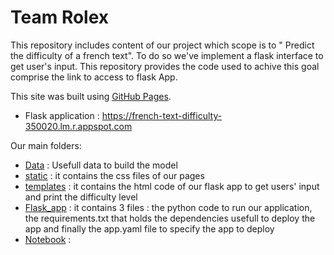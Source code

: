 # Team Rolex

This repository includes content of our project which scope is to  " Predict the difficulty of a french text".
To do so we've implement a flask interface to get user's input. This repository  provides the code used to achive this goal comprise the link to access to flask App.

This site was built using [GitHub Pages](https://pages.github.com/).
- Flask application : https://french-text-difficulty-350020.lm.r.appspot.com

Our main folders:

* [Data](https://github.com/Rolex-Github/Team_Rolex_BigScale/tree/main/Data) :  Usefull data to build the model
* [static](https://github.com/Rolex-Github/Team_Rolex_BigScale/tree/main/static)  : it contains the css files of our pages
* [templates](https://github.com/Rolex-Github/Team_Rolex_BigScale/tree/main/templates) : it contains the html code of our flask app  to get users' input and print the difficulty level 
* [Flask_app](https://github.com/Rolex-Github/Team_Rolex_BigScale/tree/main/Flask_app)  : it contains 3 files : the python code to run our application, the requirements.txt that holds the dependencies usefull to deploy the app and finally the app.yaml file to specify the app to deploy
* [Notebook](https://github.com/Rolex-Github/Team_Rolex_BigScale/tree/main/Notebooks) : 

